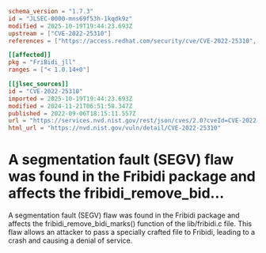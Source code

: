 ```toml
schema_version = "1.7.3"
id = "JLSEC-0000-mns69f53h-1kqdk9z"
modified = 2025-10-19T19:44:23.693Z
upstream = ["CVE-2022-25310"]
references = ["https://access.redhat.com/security/cve/CVE-2022-25310", "https://bugzilla.redhat.com/show_bug.cgi?id=2047923", "https://github.com/fribidi/fribidi/issues/183", "https://github.com/fribidi/fribidi/pull/186", "https://access.redhat.com/security/cve/CVE-2022-25310", "https://bugzilla.redhat.com/show_bug.cgi?id=2047923", "https://github.com/fribidi/fribidi/issues/183", "https://github.com/fribidi/fribidi/pull/186"]

[[affected]]
pkg = "FriBidi_jll"
ranges = ["< 1.0.14+0"]

[[jlsec_sources]]
id = "CVE-2022-25310"
imported = 2025-10-19T19:44:23.693Z
modified = 2024-11-21T06:51:58.347Z
published = 2022-09-06T18:15:11.557Z
url = "https://services.nvd.nist.gov/rest/json/cves/2.0?cveId=CVE-2022-25310"
html_url = "https://nvd.nist.gov/vuln/detail/CVE-2022-25310"
```

# A segmentation fault (SEGV) flaw was found in the Fribidi package and affects the fribidi_remove_bid...

A segmentation fault (SEGV) flaw was found in the Fribidi package and affects the fribidi_remove_bidi_marks() function of the lib/fribidi.c file. This flaw allows an attacker to pass a specially crafted file to Fribidi, leading to a crash and causing a denial of service.

